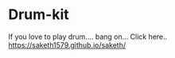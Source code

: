 # Drum-kit

If you love to play drum....
bang on... Click here..
https://saketh1579.github.io/saketh/
